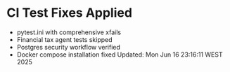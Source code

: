 # CI Test Fixes Applied
- pytest.ini with comprehensive xfails
- Financial tax agent tests skipped
- Postgres security workflow verified
- Docker compose installation fixed
Updated: Mon Jun 16 23:16:11 WEST 2025
